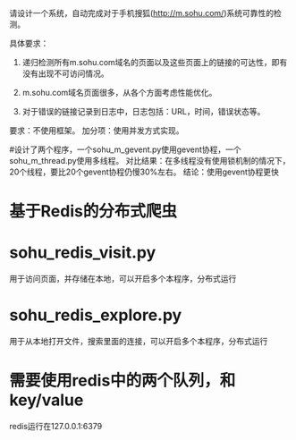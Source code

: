 请设计一个系统，自动完成对于手机搜狐(http://m.sohu.com/)系统可靠性的检测。

具体要求：

1. 递归检测所有m.sohu.com域名的页面以及这些页面上的链接的可达性，即有没有出现不可访问情况。

2. m.sohu.com域名页面很多，从各个方面考虑性能优化。

3. 对于错误的链接记录到日志中，日志包括：URL，时间，错误状态等。

要求：不使用框架。 加分项：使用并发方式实现。

#设计了两个程序，一个sohu_m_gevent.py使用gevent协程，一个sohu_m_thread.py使用多线程。
对比结果：在多线程没有使用锁机制的情况下，20个线程，要比20个gevent协程仍慢30%左右。
结论：使用gevent协程更快

# 基于Redis的分布式爬虫

# sohu_redis_visit.py

用于访问页面，并存储在本地，可以开启多个本程序，分布式运行

# sohu_redis_explore.py

用于从本地打开文件，搜索里面的连接，可以开启多个本程序，分布式运行

# 需要使用redis中的两个队列，和key/value

redis运行在127.0.0.1:6379